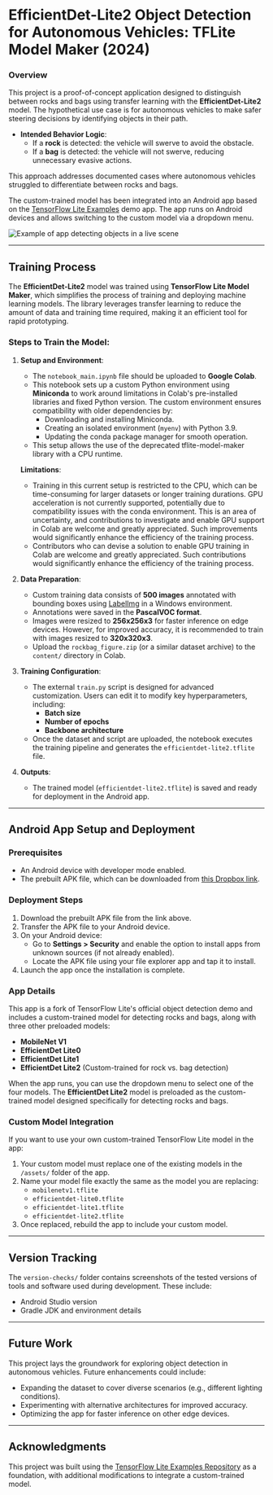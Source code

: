 # EfficientDet-Lite2 Object Detection for Autonomous Vehicles: TFLite Model Maker (2024)

### Overview

This project is a proof-of-concept application designed to distinguish between rocks and bags using transfer learning with the **EfficientDet-Lite2** model. The hypothetical use case is for autonomous vehicles to make safer steering decisions by identifying objects in their path.  

- **Intended Behavior Logic**:
  - If a **rock** is detected: the vehicle will swerve to avoid the obstacle.
  - If a **bag** is detected: the vehicle will not swerve, reducing unnecessary evasive actions.  

This approach addresses documented cases where autonomous vehicles struggled to differentiate between rocks and bags.

The custom-trained model has been integrated into an Android app based on the [TensorFlow Lite Examples](https://github.com/tensorflow/examples/tree/master/lite/examples/object_detection/android) demo app. The app runs on Android devices and allows switching to the custom model via a dropdown menu.

![Example of app detecting objects in a live scene](media/rockbag-tflite-android.gif)

---

## Training Process

The **EfficientDet-Lite2** model was trained using **TensorFlow Lite Model Maker**, which simplifies the process of training and deploying machine learning models. The library leverages transfer learning to reduce the amount of data and training time required, making it an efficient tool for rapid prototyping.

### Steps to Train the Model:
1. **Setup and Environment**:
   - The `notebook_main.ipynb` file should be uploaded to **Google Colab**.
   - This notebook sets up a custom Python environment using **Miniconda** to work around limitations in Colab's pre-installed libraries and fixed Python version. The custom environment ensures compatibility with older dependencies by:
     - Downloading and installing Miniconda.
     - Creating an isolated environment (`myenv`) with Python 3.9.
     - Updating the conda package manager for smooth operation.
   - This setup allows the use of the deprecated tflite-model-maker library with a CPU runtime.

   **Limitations**:  
   - Training in this current setup is restricted to the CPU, which can be time-consuming for larger datasets or longer training durations. GPU acceleration is not currently supported, potentially due to compatibility issues with the conda environment. This is an area of uncertainty, and contributions to investigate and enable GPU support in Colab are welcome and greatly appreciated. Such improvements would significantly enhance the efficiency of the training process.
   - Contributors who can devise a solution to enable GPU training in Colab are welcome and greatly appreciated. Such contributions would significantly enhance the efficiency of the training process.

2. **Data Preparation**:
   - Custom training data consists of **500 images** annotated with bounding boxes using [LabelImg](https://github.com/heartexlabs/labelImg) in a Windows environment.
   - Annotations were saved in the **PascalVOC format**.
   - Images were resized to **256x256x3** for faster inference on edge devices. However, for improved accuracy, it is recommended to train with images resized to **320x320x3**.
   - Upload the `rockbag_figure.zip` (or a similar dataset archive) to the `content/` directory in Colab.

3. **Training Configuration**:
   - The external `train.py` script is designed for advanced customization. Users can edit it to modify key hyperparameters, including:
     - **Batch size**
     - **Number of epochs**
     - **Backbone architecture**
   - Once the dataset and script are uploaded, the notebook executes the training pipeline and generates the `efficientdet-lite2.tflite` file.

4. **Outputs**:
   - The trained model (`efficientdet-lite2.tflite`) is saved and ready for deployment in the Android app.

---

## Android App Setup and Deployment

### Prerequisites

*   An Android device with developer mode enabled.
*   The prebuilt APK file, which can be downloaded from [this Dropbox link](https://www.dropbox.com/scl/fi/dfqe9bbnwysucstnby31k/tflite-example-app.zip?rlkey=briqeuq2i99zk058nv32hpofq&st=5xv6wsex&dl=0).

### Deployment Steps

1. Download the prebuilt APK file from the link above.
2. Transfer the APK file to your Android device.
3. On your Android device:
    - Go to **Settings > Security** and enable the option to install apps from unknown sources (if not already enabled).
    - Locate the APK file using your file explorer app and tap it to install.
4. Launch the app once the installation is complete.

### App Details

This app is a fork of TensorFlow Lite's official object detection demo and includes a custom-trained model for detecting rocks and bags, along with three other preloaded models:

- **MobileNet V1**
- **EfficientDet Lite0**
- **EfficientDet Lite1**
- **EfficientDet Lite2** (Custom-trained for rock vs. bag detection)

When the app runs, you can use the dropdown menu to select one of the four models. The **EfficientDet Lite2** model is preloaded as the custom-trained model designed specifically for detecting rocks and bags.

### Custom Model Integration

If you want to use your own custom-trained TensorFlow Lite model in the app:
1. Your custom model must replace one of the existing models in the `/assets/` folder of the app.
2. Name your model file exactly the same as the model you are replacing:
    - `mobilenetv1.tflite`
    - `efficientdet-lite0.tflite`
    - `efficientdet-lite1.tflite`
    - `efficientdet-lite2.tflite`
3. Once replaced, rebuild the app to include your custom model.

---

## Version Tracking

The `version-checks/` folder contains screenshots of the tested versions of tools and software used during development. These include:
- Android Studio version
- Gradle JDK and environment details

---

## Future Work

This project lays the groundwork for exploring object detection in autonomous vehicles. Future enhancements could include:
- Expanding the dataset to cover diverse scenarios (e.g., different lighting conditions).
- Experimenting with alternative architectures for improved accuracy.
- Optimizing the app for faster inference on other edge devices.

---

## Acknowledgments

This project was built using the [TensorFlow Lite Examples Repository](https://github.com/tensorflow/examples) as a foundation, with additional modifications to integrate a custom-trained model.
